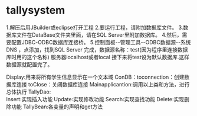 # tallysystem
1.解压后用JBuilder或eclipse打开工程
2.要运行工程，请附加数据库文件。
3.数据库文件在DataBase文件夹里面，请在SQL Server里附加数据库。
4.然后，需要配置JDBC-ODBC数据库连接桥。
5.控制面板--管理工具--ODBC数据源--系统DNS ，点添加，找到SQL Server
完成，数据源名称：test(因为程序里连接数据库时用的这个名称)
服务器localhost或者local
接下来将test设为默认数据库.这样数据源就配置完了。

Display:用来将所有学生信息显示在一个文本域
ConDB：toconnection：创建数据库连接
toClose：关闭数据库连接
Mainapplicantion:调用以上类和方法，进行总体执行
TallyDao:  
     Insert:实现插入功能
     Update:实现修改功能
     Search:实现查找功能
     Delete:实现删除功能
TallyBean:各变量的声明和get方法



